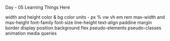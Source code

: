 Day - 05 Learning Things Here 

width and height
color & bg color
units -
px % vw vh em rem
max-width and max-height
font-family
font-size
line-height
text-align
paddine
margin
border
display
position
background
flex
pseudo-elements
pseudo-classes
animation
media queries